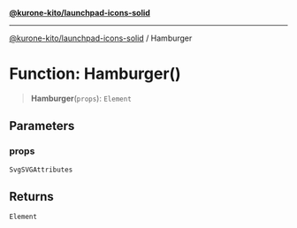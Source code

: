 [**@kurone-kito/launchpad-icons-solid**](../README.md)

***

[@kurone-kito/launchpad-icons-solid](../globals.md) / Hamburger

# Function: Hamburger()

> **Hamburger**(`props`): `Element`

## Parameters

### props

`SvgSVGAttributes`

## Returns

`Element`
